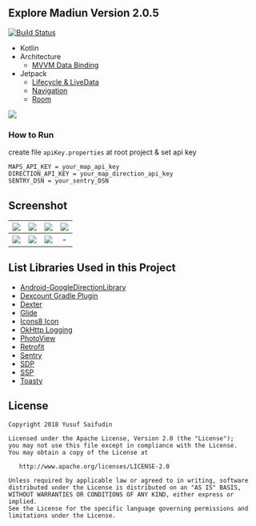 ## Explore Madiun Version 2.0.5 ##
[![Build Status](https://travis-ci.org/yoesuv/ExploreMadiun.svg?branch=master)](https://travis-ci.org/yoesuv/ExploreMadiun)  

* Kotlin
* Architecture
  - [MVVM Data Binding](https://developer.android.com/topic/libraries/data-binding)
* Jetpack
  - [Lifecycle & LiveData](https://developer.android.com/jetpack/androidx/releases/lifecycle)
  - [Navigation](https://developer.android.com/jetpack/androidx/releases/navigation)
  - [Room](https://developer.android.com/jetpack/androidx/releases/room)

[![](https://i.imgur.com/vbFJRFm.png)](https://play.google.com/store/apps/details?id=com.yoesuv.infomadiun)  

### How to Run ###
create file ```apiKey.properties``` at root project & set api key
```
MAPS_API_KEY = your_map_api_key
DIRECTION_API_KEY = your_map_direction_api_key
SENTRY_DSN = your_sentry_DSN
```
## Screenshot ##
| ![](https://i.imgur.com/Vn6BUYw.jpg) | ![](https://i.imgur.com/gEo3r6o.jpg) | ![](https://i.imgur.com/3YYLzYb.jpg) | ![](https://i.imgur.com/er18Ztc.jpg) |
| :-----: | :-----: | :-----: | :-----: |
| ![](https://i.imgur.com/Rb82Oa3.jpg) | ![](https://i.imgur.com/tu6He4k.jpg) | ![](https://i.imgur.com/3IPNJpX.jpg) | - |


## List Libraries Used in this Project ##
* [Android-GoogleDirectionLibrary](https://github.com/akexorcist/Android-GoogleDirectionLibrary)
* [Dexcount Gradle Plugin](https://github.com/KeepSafe/dexcount-gradle-plugin)
* [Dexter](https://github.com/Karumi/Dexter)
* [Glide](https://github.com/bumptech/glide)
* [Icons8 Icon](https://icons8.com/)
* [OkHttp Logging](https://github.com/square/okhttp/tree/master/okhttp-logging-interceptor)
* [PhotoView](https://github.com/chrisbanes/PhotoView)
* [Retrofit](https://github.com/square/retrofit)
* [Sentry](https://sentry.io)
* [SDP](https://github.com/intuit/sdp)
* [SSP](https://github.com/intuit/ssp)
* [Toasty](https://github.com/GrenderG/Toasty)


## License ##

    Copyright 2018 Yusuf Saifudin

    Licensed under the Apache License, Version 2.0 (the "License");
    you may not use this file except in compliance with the License.
    You may obtain a copy of the License at

       http://www.apache.org/licenses/LICENSE-2.0

    Unless required by applicable law or agreed to in writing, software
    distributed under the License is distributed on an "AS IS" BASIS,
    WITHOUT WARRANTIES OR CONDITIONS OF ANY KIND, either express or implied.
    See the License for the specific language governing permissions and
    limitations under the License.
